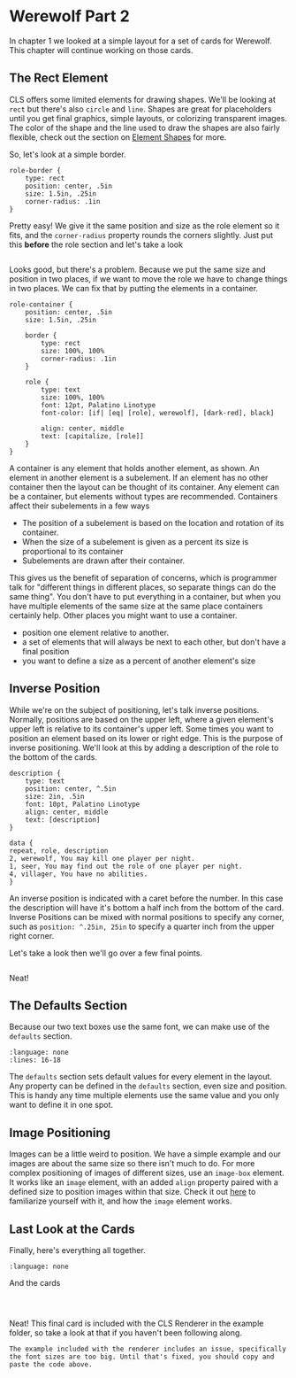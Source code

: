 # Werewolf Part 2

In chapter 1 we looked at a simple layout for a set of cards for Werewolf. This chapter will continue working on those cards.

## The Rect Element

CLS offers some limited elements for drawing shapes. We'll be looking at `rect` but there's also `circle` and `line`. Shapes are great for placeholders until you get final graphics, simple layouts, or colorizing transparent images. The color of the shape and the line used to draw the shapes are also fairly flexible, check out the section on [Element Shapes](./Elements-and-Properties.md#the-shape-elements) for more.

So, let's look at a simple border.

    role-border {
        type: rect
        position: center, .5in
        size: 1.5in, .25in
        corner-radius: .1in
    }

Pretty easy! We give it the same position and size as the role element so it fits, and the `corner-radius` property rounds the corners slightly. Just put this **before** the role section and let's take a look

```{image} ./img/overkill.png
```

Looks good, but there's a problem. Because we put the same size and position in two places, if we want to move the role we have to change things in two places. We can fix that by putting the elements in a container.

    role-container {
        position: center, .5in
        size: 1.5in, .25in

        border {
            type: rect
            size: 100%, 100%
            corner-radius: .1in
        }

        role {
            type: text
            size: 100%, 100%
            font: 12pt, Palatino Linotype
            font-color: [if| [eq| [role], werewolf], [dark-red], black]
            
            align: center, middle
            text: [capitalize, [role]]
        }
    }

A container is any element that holds another element, as shown. An element in another element is a subelement. If an element has no other container then the layout can be thought of its container. Any element can be a container, but elements without types are recommended. Containers affect their subelements in a few ways
 
 - The position of a subelement is based on the location and rotation of its container.
 - When the size of a subelement is given as a percent its size is proportional to its container
 - Subelements are drawn after their container.

This gives us the benefit of separation of concerns, which is programmer talk for "different things in different places, so separate things can do the same thing". You don't have to put everything in a container, but when you have multiple elements of the same size at the same place containers certainly help. Other places you might want to use a container.

 - position one element relative to another.
 - a set of elements that will always be next to each other, but don't have a final position
 - you want to define a size as a percent of another element's size

## Inverse Position

While we're on the subject of positioning, let's talk inverse positions. Normally, positions are based on the upper left, where a given element's upper left is relative to its container's upper left. Some times you want to position an element based on its lower or right edge. This is the purpose of inverse positioning. We'll look at this by adding a description of the role to the bottom of the cards.

    description {
        type: text
        position: center, ^.5in
        size: 2in, .5in
        font: 10pt, Palatino Linotype
        align: center, middle
        text: [description]
    }

    data {
    repeat, role, description
    2, werewolf, You may kill one player per night.
    1, seer, You may find out the role of one player per night.
    4, villager, You have no abilities.
    }

An inverse position is indicated with a caret before the number. In this case the description will have it's bottom a half inch from the bottom of the card. Inverse Positions can be mixed with normal positions to specify any corner, such as `position: ^.25in, 25in` to specify a quarter inch from the upper right corner.

Let's take a look then we'll go over a few final points.

```{image} ./img/final-check.png
```

Neat!

## The Defaults Section

Because our two text boxes use the same font, we can make use of the `defaults` section.

```{literalinclude} layouts/werewolf2.cls
:language: none
:lines: 16-18
```

The `defaults` section sets default values for every element in the layout. Any property can be defined in the `defaults` section, even size and position. This is handy any time multiple elements use the same value and you only want to define it in one spot.

## Image Positioning

Images can be a little weird to position. We have a simple example and our images are about the same size so there isn't much to do. For more complex positioning of images of different sizes, use an `image-box` element. It works like an `image` element, with an added `align` property paired with a defined size to position images within that size. Check it out [here](./Elements-and-Properties.md#the-image-elements) to familiarize yourself with it, and how the `image` element works.

## Last Look at the Cards

Finally, here's everything all together.

```{literalinclude} layouts/werewolf2.cls
:language: none
```


And the cards

```{image} ./img/villager2.png
```
```{image} ./img/seer2.png
```
```{image} ./img/werewolf2.png
```

Neat! This final card is included with the CLS Renderer in the example folder, so take a look at that if you haven't been following along.


```{warning}
The example included with the renderer includes an issue, specifically the font sizes are too big. Until that's fixed, you should copy and paste the code above.
```